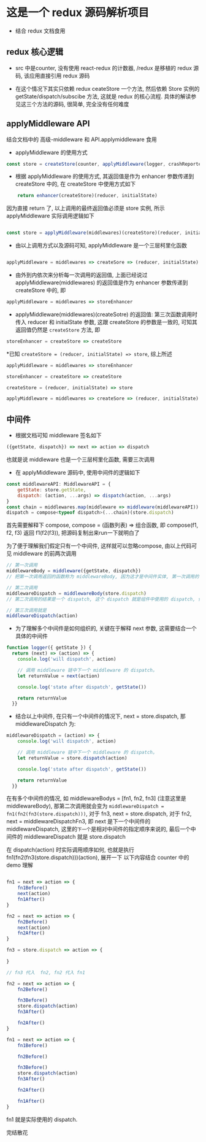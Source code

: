 
# 这是一个 redux 源码解析项目

* 结合 redux 文档食用


## redux 核心逻辑
* src 中是counter, 没有使用 react-redux 的计数器, /redux 是移植的 redux 源码, 该应用直接引用 redux 源码

* 在这个情况下其实只依赖 redux ceateStore 一个方法, 然后依赖 Store 实例的 getState/dispatch/subscibe 方法, 这就是 redux 的核心流程. 具体的解读参见这三个方法的源码, 很简单, 完全没有任何难度

## applyMiddleware API
结合文档中的 高级-middleware 和 API.applymiddleware 食用

* applyMiddleware 的使用方式

``` js
const store = createStore(counter, applyMiddleware(logger, crashReporter))
```

* 根据 applyMiddleware 的使用方式, 其返回值是作为 enhancer 参数传递到 createStore 中的, 在 createStore 中使用方式如下

```javascript
    return enhancer(createStore)(reducer, initialState)
```

因为直接 return 了, 以上调用的最终返回值必须是 store 实例, 所示 applyMiddleware 实际调用逻辑如下

```js

const store = applyMiddleware(middlewares)(createStore)(reducer, initialState)

```

* 由以上调用方式以及源码可知, applyMiddleware 是一个三层柯里化函数

``` js

applyMiddleware = middlewares => createSore => (reducer, initialState) => store

```

* 由外到内依次来分析每一次调用的返回值, 上面已经说过 applyMiddleware(middlewares) 的返回值是作为 enhancer 参数传递到 createStore 中的, 即

```js
applyMiddleware = middlewares => storeEnhancer
```

* applyMiddleware(middlewares)(createSotre) 的返回值: 
第三次函数调用时传入 reducer 和 initialState 参数, 这跟 createStore 的参数是一致的, 可知其返回值仍然是 `createStore` 方法, 即

```js
storeEnhancer = createStore => createStore
```

*已知 `createStore = (reducer, initialState) => store`,  综上所述
```js
applyMiddleware = middlewares => storeEnhancer

storeEnhancer = createStore => createStore

createStore = (reducer, initialState) => store

applyMiddleware = middlewares => createSore => (reducer, initialState) => store

```


## 中间件
* 根据文档可知 middleware 签名如下
```js
({getState, dispatch}) => next => action => dispatch
```
也就是说 middleware 也是一个三层柯里化函数, 需要三次调用

* 在 applyMiddleware 源码中, 使用中间件的逻辑如下
```js
const middlewareAPI: MiddlewareAPI = {
    getState: store.getState,
    dispatch: (action, ...args) => dispatch(action, ...args)
}
const chain = middlewares.map(middleware => middleware(middlewareAPI))
dispatch = compose<typeof dispatch>(...chain)(store.dispatch)
```
首先需要解释下 compose, compose = (函数列表) => 组合函数, 即 compose(f1, f2, f3) 返回 f1(f2(f3)), 把源码复制出来run一下就明白了

为了便于理解我们假定只有一个中间件, 这样就可以忽略compose, 由以上代码可见 middleware 的前两次调用
```js
// 第一次调用
middlewareBody = middleware({getState, dispatch})
// 把第一次调用返回的函数称为 middlewareBody, 因为这才是中间件实体, 第一次调用的目的只是绑定 store 

// 第二次调用
middlewareDispatch = middlewareBody(store.dispatch)
// 第二次调用的结果是一个 dispatch, 这个 dispatch 就是组件中使用的 dispatch, 但已经不是 store.dispatch, 把它叫做 middlewareDispatch

// 第三次调用就是 
middlewareDispatch(action)
```

* 为了理解多个中间件是如何组织的, 关键在于解释 next 参数, 这需要结合一个具体的中间件

```js
function logger({ getState }) {
  return (next) => (action) => {
    console.log('will dispatch', action)

    // 调用 middleware 链中下一个 middleware 的 dispatch。
    let returnValue = next(action)

    console.log('state after dispatch', getState())

    return returnValue
  }}

```

* 结合以上中间件, 在只有一个中间件的情况下, next = store.dispatch, 那 middlewareDispatch 为: 

```js 
middlewareDispatch = (action) => {
    console.log('will dispatch', action)

    // 调用 middleware 链中下一个 middleware 的 dispatch。
    let returnValue = store.dispatch(action)

    console.log('state after dispatch', getState())

    return returnValue
  }}

```

在有多个中间件的情况, 如 middlewareBodys = [fn1, fn2, fn3] (注意这里是 middlewareBody), 
那第二次调用就会变为 `middlewareDispatch = fn1(fn2(fn3(store.dispatch)))`, 
对于 fn3, next = store.dispatch, 
对于 fn2, next = middlewareDispatchFn3, 即 next 是下一个中间件的 middlewareDispatch, 
这里的`下一个`是相对中间件的指定顺序来说的, 
最后一个中间件的 middlewareDispatch 就是 store.dispatch

在 dispatch(action) 时实际调用顺序如何, 也就是执行 fn1(fn2(fn3(store.dispatch)))(action), 展开一下
以下内容结合 counter 中的 demo 理解
```js

fn1 = next => action => {
    fn1Before()
    next(action)
    fn1After()
}

fn2 = next => action => {
    fn2Before()
    next(action)
    fn2After()
}

fn3 = store.dispatch => action => {
    
}

// fn3 代入  fn2, fn2 代入 fn1

fn2 = next => action => {
    fn2Before()

    fn3Before()
    store.dispatch(action)
    fn3After()

    fn2After()
}

fn1 = next => action => {
    fn1Before()

    fn2Before()

    fn3Before()
    store.dispatch(action)
    fn3After()

    fn2After()

    fn1After()
}
```

fn1 就是实际使用的 dispatch. 

完结散花






